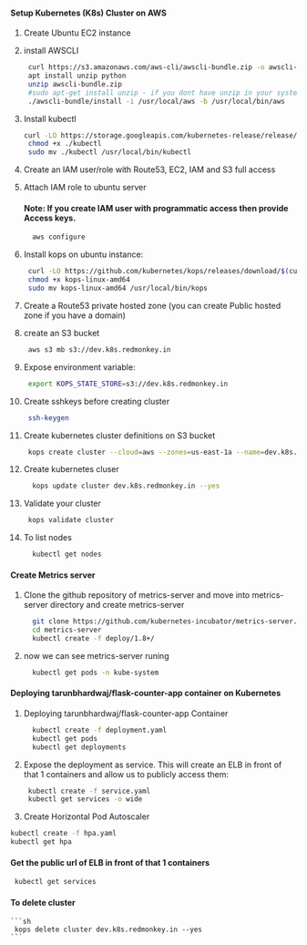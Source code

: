 #### Setup Kubernetes (K8s) Cluster on AWS


1. Create Ubuntu EC2 instance
1. install AWSCLI
   ```sh
    curl https://s3.amazonaws.com/aws-cli/awscli-bundle.zip -o awscli-bundle.zip
    apt install unzip python
    unzip awscli-bundle.zip
    #sudo apt-get install unzip - if you dont have unzip in your system
    ./awscli-bundle/install -i /usr/local/aws -b /usr/local/bin/aws
    ```

1. Install kubectl
   ```sh
   curl -LO https://storage.googleapis.com/kubernetes-release/release/$(curl -s https://storage.googleapis.com/kubernetes-release/release/stable.txt)/bin/linux/amd64/kubectl
    chmod +x ./kubectl
    sudo mv ./kubectl /usr/local/bin/kubectl
   ```
1. Create an IAM user/role  with Route53, EC2, IAM and S3 full access
1. Attach IAM role to ubuntu server

    #### Note: If you create IAM user with programmatic access then provide Access keys.
   ```sh
     aws configure
    ```
1. Install kops on ubuntu instance:
   ```sh
    curl -LO https://github.com/kubernetes/kops/releases/download/$(curl -s https://api.github.com/repos/kubernetes/kops/releases/latest | grep tag_name | cut -d '"' -f 4)/kops-linux-amd64
    chmod +x kops-linux-amd64
    sudo mv kops-linux-amd64 /usr/local/bin/kops
    ```
1. Create a Route53 private hosted zone (you can create Public hosted zone if you have a domain)
1. create an S3 bucket
   ```sh
    aws s3 mb s3://dev.k8s.redmonkey.in
   ```
1. Expose environment variable:
   ```sh
    export KOPS_STATE_STORE=s3://dev.k8s.redmonkey.in
   ```
1. Create sshkeys before creating cluster
   ```sh
    ssh-keygen
   ```
1. Create kubernetes cluster definitions on S3 bucket
   ```sh
    kops create cluster --cloud=aws --zones=us-east-1a --name=dev.k8s.redmonkey.in --dns-zone=redmonkey.in --dns private
    ```
1. Create kubernetes cluser
    ```sh
      kops update cluster dev.k8s.redmonkey.in --yes
     ```
1. Validate your cluster
     ```sh
      kops validate cluster
    ```

1. To list nodes
   ```sh
     kubectl get nodes
   ```
#### Create Metrics server
1. Clone the github repository of metrics-server and move into metrics-server directory and create metrics-server
   ```sh
     git clone https://github.com/kubernetes-incubator/metrics-server.git
     cd metrics-server
     kubectl create -f deploy/1.8+/
     ```

1. now we can see metrics-server runing 
   ```sh
     kubectl get pods -n kube-system
   ```

#### Deploying tarunbhardwaj/flask-counter-app container on Kubernetes
1. Deploying tarunbhardwaj/flask-counter-app Container
    ```sh
      kubectl create -f deployment.yaml
      kubectl get pods
      kubectl get deployments
   ```

1. Expose the deployment as service. This will create an ELB in front of that 1 containers and allow us to publicly access them:
   ```sh
    kubectl create -f service.yaml
    kubectl get services -o wide
    ```

1. Create Horizontal Pod Autoscaler
  ```sh
  kubectl create -f hpa.yaml 
  kubectl get hpa
  ```

#### Get the public url of ELB in front of that 1 containers
  ```sh
   kubectl get services
  ``` 




#### To delete cluster
    ```sh
     kops delete cluster dev.k8s.redmonkey.in --yes
    ```
